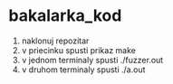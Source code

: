 # bakalarka_kod

1. naklonuj repozitar
2. v priecinku spusti prikaz make
3. v jednom terminaly spusti ./fuzzer.out
4. v druhom terminaly spusti ./a.out
